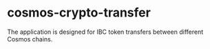 # cosmos-crypto-transfer
The application is designed for IBC token transfers between different Cosmos chains.